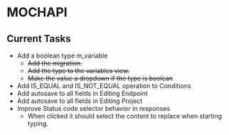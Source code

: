 # MOCHAPI

## Current Tasks
  
- Add a boolean type m_variable
  - ~~Add the migration.~~
  - ~~Add the type to the variables view.~~
  - ~~Make the value a dropdown if the type is boolean~~
- Add IS_EQUAL and IS_NOT_EQUAL operation to Conditions
- Add autosave to all fields in Editing Endpoint
- Add autosave to all fields in Editing Project
- Improve Status code selector behavior in responses
  - When clicked it should select the content to replace when
  starting typing.
